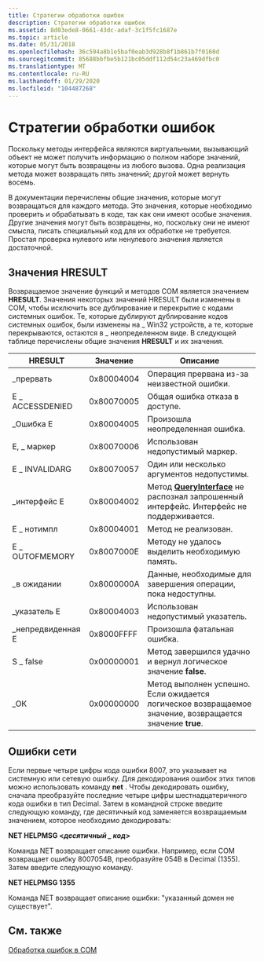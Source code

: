 ```yaml
---
title: Стратегии обработки ошибок
description: Стратегии обработки ошибок
ms.assetid: 8d03ede8-0661-43dc-adaf-3c1f5fc1687e
ms.topic: article
ms.date: 05/31/2018
ms.openlocfilehash: 36c594a8b1e5baf0eab3d928b8f1b861b7f0160d
ms.sourcegitcommit: 85688bbfbe5b121bc05ddf112d54c23a469dfbc0
ms.translationtype: MT
ms.contentlocale: ru-RU
ms.lasthandoff: 01/29/2020
ms.locfileid: "104487268"
---
```

# <a name="error-handling-strategies"></a>Стратегии обработки ошибок

Поскольку методы интерфейса являются виртуальными, вызывающий объект не может получить информацию о полном наборе значений, которые могут быть возвращены из любого вызова. Одна реализация метода может возвращать пять значений; другой может вернуть восемь.

В документации перечислены общие значения, которые могут возвращаться для каждого метода. Это значения, которые необходимо проверить и обрабатывать в коде, так как они имеют особые значения. Другие значения могут быть возвращены, но, поскольку они не имеют смысла, писать специальный код для их обработке не требуется. Простая проверка нулевого или ненулевого значения является достаточной.

## <a name="hresult-values"></a>Значения HRESULT

Возвращаемое значение функций и методов COM является значением **HRESULT**. Значения некоторых значений HRESULT были изменены в COM, чтобы исключить все дублирование и перекрытие с кодами системных ошибок. Те, которые дублируют дублирование кодов системных ошибок, были изменены на \_ Win32 устройств, а те, которые перекрываются, остаются в \_ неопределенном виде. В следующей таблице перечислены общие значения **HRESULT** и их значения.



| HRESULT                    | Значение                 | Описание                                                                                                                                        |
|----------------------------|-----------------------|----------------------------------------------------------------------------------------------------------------------------------------------------|
| \_прервать<br/>        | 0x80004004<br/> | Операция прервана из-за неизвестной ошибки.<br/>                                                                              |
| E \_ ACCESSDENIED<br/> | 0x80070005<br/> | Общая ошибка отказа в доступе.<br/>                                                                                                          |
| \_Ошибка E<br/>         | 0x80004005<br/> | Произошла неопределенная ошибка.<br/>                                                                                                    |
| E, \_ маркер<br/>       | 0x80070006<br/> | Использован недопустимый маркер.<br/>                                                                                                             |
| E \_ INVALIDARG<br/>   | 0x80070057<br/> | Один или несколько аргументов недопустимы.<br/>                                                                                                      |
| \_интерфейс E<br/>  | 0x80004002<br/> | Метод [**QueryInterface**](/windows/desktop/api/Unknwn/nf-unknwn-iunknown-queryinterface(q)) не распознал запрошенный интерфейс. Интерфейс не поддерживается.<br/> |
| E \_ нотимпл<br/>      | 0x80004001<br/> | Метод не реализован.<br/>                                                                                                          |
| E \_ OUTOFMEMORY<br/>  | 0x8007000E<br/> | Методу не удалось выделить необходимую память.<br/>                                                                                         |
| \_в ожидании<br/>      | 0x8000000A<br/> | Данные, необходимые для завершения операции, пока недоступны.<br/>                                                                      |
| \_указатель E<br/>      | 0x80004003<br/> | Использован недопустимый указатель.<br/>                                                                                                            |
| \_непредвиденная E<br/>   | 0x8000FFFF<br/> | Произошла фатальная ошибка.<br/>                                                                                                    |
| S \_ false<br/>        | 0x00000001<br/> | Метод завершился удачно и вернул логическое значение **false**.<br/>                                                                          |
| \_ОК<br/>           | 0x00000000<br/> | Метод выполнен успешно. Если ожидается логическое возвращаемое значение, возвращается значение **true**.<br/>                                            |



 

## <a name="network-errors"></a>Ошибки сети

Если первые четыре цифры кода ошибки 8007, это указывает на системную или сетевую ошибку. Для декодирования ошибок этих типов можно использовать команду **net** . Чтобы декодировать ошибку, сначала преобразуйте последние четыре цифры шестнадцатеричного кода ошибки в тип Decimal. Затем в командной строке введите следующую команду, где десятичный код заменяется возвращаемым значением, которое необходимо декодировать:

**NET HELPMSG <***десятичный \_ код***>**

Команда NET возвращает описание ошибки. Например, если COM возвращает ошибку 8007054B, преобразуйте 054B в Decimal (1355). Затем введите следующую команду.

**NET HELPMSG 1355**

Команда NET возвращает описание ошибки: "указанный домен не существует".

## <a name="related-topics"></a>См. также

<dl> <dt>

[Обработка ошибок в COM](error-handling-in-com.md)
</dt> </dl>

 

 





